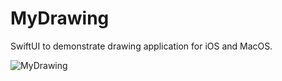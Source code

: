 # MyDrawing

SwiftUI to demonstrate drawing application for iOS and MacOS.


![MyDrawing](https://user-images.githubusercontent.com/95478770/146375030-09d37db1-d1e4-4292-b7dd-a47416d869ea.png)
